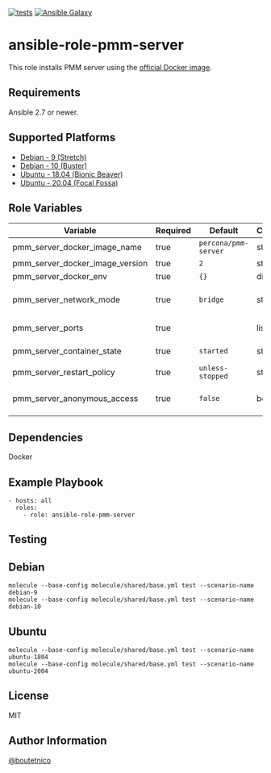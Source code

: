 [![tests](https://github.com/boutetnico/ansible-role-pmm-server/workflows/Test%20ansible%20role/badge.svg)](https://github.com/boutetnico/ansible-role-pmm-server/actions?query=workflow%3A%22Test+ansible+role%22)
[![Ansible Galaxy](https://img.shields.io/badge/galaxy-boutetnico.pmm_server-blue.svg)](https://galaxy.ansible.com/boutetnico/pmm_server)

ansible-role-pmm-server
=======================

This role installs PMM server using the [official Docker image](https://hub.docker.com/r/percona/pmm-server).

Requirements
------------

Ansible 2.7 or newer.

Supported Platforms
-------------------

- [Debian - 9 (Stretch)](https://wiki.debian.org/DebianStretch)
- [Debian - 10 (Buster)](https://wiki.debian.org/DebianBuster)
- [Ubuntu - 18.04 (Bionic Beaver)](http://releases.ubuntu.com/18.04/)
- [Ubuntu - 20.04 (Focal Fossa)](http://releases.ubuntu.com/20.04/)

Role Variables
--------------

| Variable                        | Required | Default              | Choices | Comments                                           |
|---------------------------------|----------|----------------------|---------|----------------------------------------------------|
| pmm_server_docker_image_name    | true     | `percona/pmm-server` | string  |                                                    |
| pmm_server_docker_image_version | true     | `2`                  | string  |                                                    |
| pmm_server_docker_env           | true     | `{}`                 | dict    |                                                    |
| pmm_server_network_mode         | true     | `bridge`             | string  | `bridge`, `host`, `none` or `container:<name|id>`. |
| pmm_server_ports                | true     |                      | list    | See `defaults/main.yml`.                           |
| pmm_server_container_state      | true     | `started`            | string  | `absent`, `present`, `stopped` or `started`.       |
| pmm_server_restart_policy       | true     | `unless-stopped`     | string  |                                                    |
| pmm_server_anonymous_access     | true     | `false`              | bool    | Enable or disable anonymous dashboard access.      |

Dependencies
------------

Docker

Example Playbook
----------------

    - hosts: all
      roles:
        - role: ansible-role-pmm-server

Testing
-------

## Debian

    molecule --base-config molecule/shared/base.yml test --scenario-name debian-9
    molecule --base-config molecule/shared/base.yml test --scenario-name debian-10

## Ubuntu

    molecule --base-config molecule/shared/base.yml test --scenario-name ubuntu-1804
    molecule --base-config molecule/shared/base.yml test --scenario-name ubuntu-2004

License
-------

MIT

Author Information
------------------

[@boutetnico](https://github.com/boutetnico)
